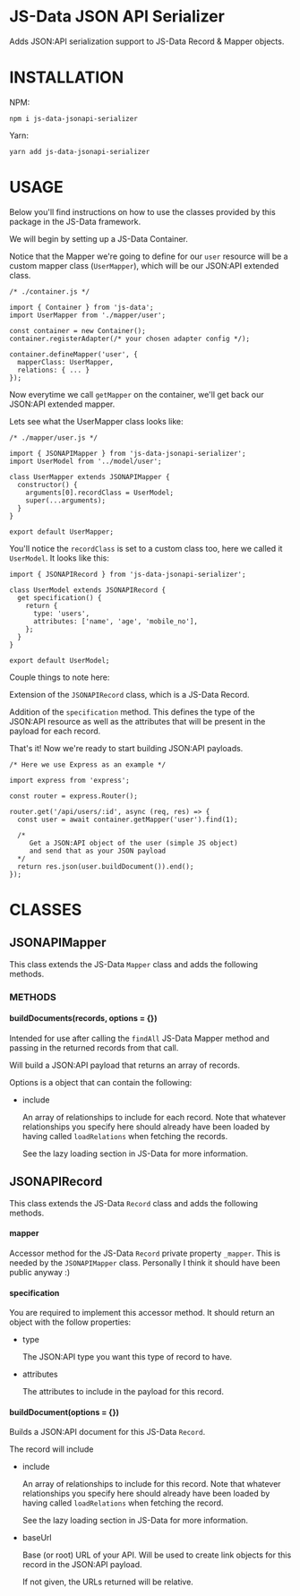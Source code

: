 # JS-Data JSON API Serializer

Adds JSON:API serialization support to JS-Data Record & Mapper objects.

# INSTALLATION

NPM:

`npm i js-data-jsonapi-serializer`

Yarn:

`yarn add js-data-jsonapi-serializer`

# USAGE

Below you'll find instructions on how to use the classes provided by this
package in the JS-Data framework.

We will begin by setting up a JS-Data Container.

Notice that the Mapper we're going to define for our `user` resource will be
a custom mapper class (`UserMapper`), which will be our JSON:API extended class.

```
/* ./container.js */

import { Container } from 'js-data';
import UserMapper from './mapper/user';

const container = new Container();
container.registerAdapter(/* your chosen adapter config */);

container.defineMapper('user', {
  mapperClass: UserMapper,
  relations: { ... }
});
```

Now everytime we call `getMapper` on the container, we'll get back our JSON:API
extended mapper.

Lets see what the UserMapper class looks like:

```
/* ./mapper/user.js */

import { JSONAPIMapper } from 'js-data-jsonapi-serializer';
import UserModel from '../model/user';

class UserMapper extends JSONAPIMapper {
  constructor() {
    arguments[0].recordClass = UserModel;
    super(...arguments);
  }
}

export default UserMapper;
```

You'll notice the `recordClass` is set to a custom class too, here we called
it `UserModel`. It looks like this:

```
import { JSONAPIRecord } from 'js-data-jsonapi-serializer';

class UserModel extends JSONAPIRecord {
  get specification() {
    return {
      type: 'users',
      attributes: ['name', 'age', 'mobile_no'],
    };
  }
}

export default UserModel;
```

Couple things to note here:

Extension of the `JSONAPIRecord` class, which is a JS-Data Record.

Addition of the `specification` method. This defines the type of the
JSON:API resource as well as the attributes that will be present in
the payload for each record.

That's it! Now we're ready to start building JSON:API payloads.

```
/* Here we use Express as an example */

import express from 'express';

const router = express.Router();

router.get('/api/users/:id', async (req, res) => {
  const user = await container.getMapper('user').find(1);

  /*
     Get a JSON:API object of the user (simple JS object)
     and send that as your JSON payload
  */
  return res.json(user.buildDocument()).end();
});
```

# CLASSES

## JSONAPIMapper

This class extends the JS-Data `Mapper` class and adds the following methods.

### METHODS

#### buildDocuments(records, options = {})

Intended for use after calling the `findAll` JS-Data Mapper method and
passing in the returned records from that call.

Will build a JSON:API payload that returns an array of records.

Options is a object that can contain the following:

* include

  An array of relationships to include for each record. Note that whatever
  relationships you specify here should already have been loaded by
  having called `loadRelations` when fetching the records.

  See the lazy loading section in JS-Data for more information.

## JSONAPIRecord

This class extends the JS-Data `Record` class and adds the following methods.

#### mapper

Accessor method for the JS-Data `Record` private property `_mapper`. This is needed by the `JSONAPIMapper` class. Personally I think it should have been public anyway :)

#### specification

You are required to implement this accessor method. It should return an object with the follow properties:

* type

  The JSON:API type you want this type of record to have.

* attributes

  The attributes to include in the payload for this record.

#### buildDocument(options = {})

Builds a JSON:API document for this JS-Data `Record`.

The record will include 

* include

  An array of relationships to include for this record. Note that whatever
  relationships you specify here should already have been loaded by
  having called `loadRelations` when fetching the record.

  See the lazy loading section in JS-Data for more information.

* baseUrl

  Base (or root) URL of your API. Will be used to create link objects for this record in the JSON:API payload.

  If not given, the URLs returned will be relative.